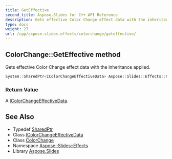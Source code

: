 ```yaml
---
title: GetEffective
second_title: Aspose.Slides for C++ API Reference
description: Gets effective Color Change effect data with the inheritance applied.
type: docs
weight: 27
url: /cpp/aspose.slides.effects/colorchange/geteffective/
---
```

## ColorChange::GetEffective method


Gets effective Color Change effect data with the inheritance applied.

```cpp
System::SharedPtr<IColorChangeEffectiveData> Aspose::Slides::Effects::ColorChange::GetEffective() override
```


### Return Value

A [IColorChangeEffectiveData](../../icolorchangeeffectivedata/).

## See Also

* Typedef [SharedPtr](../../../system/sharedptr/)
* Class [IColorChangeEffectiveData](../../icolorchangeeffectivedata/)
* Class [ColorChange](../)
* Namespace [Aspose::Slides::Effects](../../)
* Library [Aspose.Slides](../../../)
